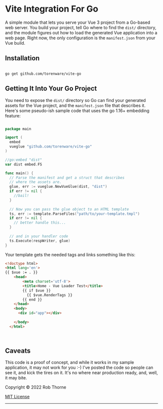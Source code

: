 # Vite Integration For Go

A simple module that lets you serve your Vue 3 project from a Go-based web server.  You build your project, tell Go where to find the `dist/` directory, and the module figures out how to load the generated Vue application into a web page. Right now, the only configuration is the `manifest.json` from your Vue build.

## Installation

```

go get github.com/torenware/vite-go

```

## Getting It Into Your Go Project

You need to expose the `dist/` directory so Go can find your generated assets for the Vue project, and the `manifest.json` file that describes it.  Here's some pseudo-ish sample code that uses the go 1.16+ embedding feature:

```go

package main

import (
  embed
  vueglue "github.com/torenware/vite-go"
)

//go:embed "dist"
var dist embed.FS

func main() {
  // Parse the manifest and get a struct that describes
  // where the assets are.
  glue, err := vueglue.NewVueGlue(dist, "dist")
  if err != nil {
    //bail!
  }
  
  // Now you can pass the glue object to an HTML template
  ts, err := template.ParseFiles("path/to/your-template.tmpl")
  if err != nil {
  	// better handle this...
  }
  
  // and in your handler code
  ts.Execute(respWriter, glue)
}


```

Your template gets the needed tags and links something like this:

```html
<!doctype html>
<html lang='en'>
{{ $vue := . }}
    <head>
        <meta charset='utf-8'>
        <title>Home - Vue Loader Test</title>
        {{ if $vue }}
          {{ $vue.RenderTags }}
        {{ end }}
    </head>
    <body>
      <div id="app"></div>
      
    </body>
  </html>
      
 
```

## Caveats

This code is a proof of concept, and while it works in my sample application, it may not work for you :-) I've posted the code so people can see it, and kick the tires on it. It's no where near production ready, and, well, it may bite.



Copyright © 2022 Rob Thorne

[MIT License](https://github.com/torenware/go-tooling-for-vue/blob/8999977a5bffb8f0630740220c576b550a7115e9/LICENSE.md)
<hr>